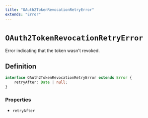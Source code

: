 ```yaml
---
title: "OAuth2TokenRevocationRetryError"
extends: "Error"
---
```


# `OAuth2TokenRevocationRetryError`

Error indicating that the token wasn't revoked.

## Definition

```ts
interface OAuth2TokenRevocationRetryError extends Error {
	retryAfter: Date | null;
}
```

### Properties

- `retryAfter`
